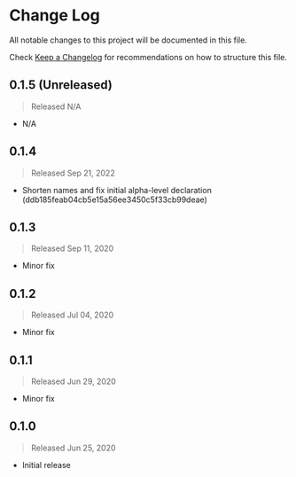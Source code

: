 # Change Log

All notable changes to this project will be documented in this file.

Check [Keep a Changelog](http://keepachangelog.com/) for recommendations on how to structure this file.


## 0.1.5 (Unreleased)
> Released N/A

* N/A

## 0.1.4
> Released Sep 21, 2022

* Shorten names and fix initial alpha-level declaration (ddb185feab04cb5e15a56ee3450c5f33cb99deae)

## 0.1.3
> Released Sep 11, 2020

* Minor fix

## 0.1.2
> Released Jul 04, 2020

* Minor fix

## 0.1.1
> Released Jun 29, 2020

* Minor fix

## 0.1.0
> Released Jun 25, 2020

* Initial release
